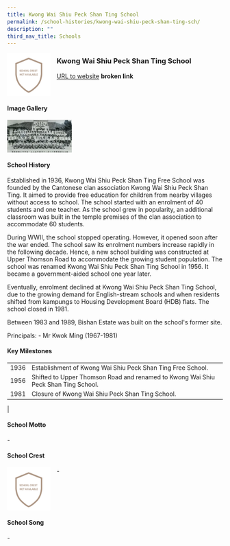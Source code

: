 ```yaml
---
title: Kwong Wai Shiu Peck Shan Ting School
permalink: /school-histories/kwong-wai-shiu-peck-shan-ting-sch/
description: ""
third_nav_title: Schools
---
```

<img src="/images/kwspstsch1.png" style="width:20%;margin-right:15px;" align = "left">

### **Kwong Wai Shiu Peck Shan Ting School**
[URL to website](https://academyofsingaporeteachers.moe.edu.sg/moehc/school-histories/school/-) **broken link**

<br clear="left">

#### **Image Gallery**

<p><a href="https://staging.d1yxymztqoj7qn.amplifyapp.com/images/kwspstsch2.jpg">  
<img src="/images/kwspstsch2.jpg" style="width:30%;margin-right:15px;" align = "left">
</a></p>

<br clear="left">

#### **School History**
Established in 1936, Kwong Wai Shiu Peck Shan Ting Free School was founded by the Cantonese clan association Kwong Wai Shiu Peck Shan Ting. It aimed to provide free education for children from nearby villages without access to school. The school started with an enrolment of 40 students and one teacher. As the school grew in popularity, an additional classroom was built in the temple premises of the clan association to accommodate 60 students.  
  
During WWII, the school stopped operating. However, it opened soon after the war ended. The school saw its enrolment numbers increase rapidly in the following decade. Hence, a new school building was constructed at Upper Thomson Road to accommodate the growing student population. The school was renamed Kwong Wai Shiu Peck Shan Ting School in 1956. It became a government-aided school one year later.  
  
Eventually, enrolment declined at Kwong Wai Shiu Peck Shan Ting School, due to the growing demand for English-stream schools and when residents shifted from kampungs to Housing Development Board (HDB) flats. The school closed in 1981.  
  
Between 1983 and 1989, Bishan Estate was built on the school's former site.

Principals:
\- Mr Kwok Ming (1967-1981)

#### **Key Milestones**

|  |  |
|:---:|---|
| 1936 | Establishment of Kwong Wai Shiu Peck Shan Ting Free School. |
| 1956 | Shifted to Upper Thomson Road and renamed to Kwong Wai Shiu Peck Shan Ting School. |
| 1981 | Closure of Kwong Wai Shiu Peck Shan Ting School. |
|

#### **School Motto**
\-

#### **School Crest**
<img src="/images/kwspstsch1.png" style="width:20%;margin-right:15px;" align = "left">

\-

<br clear="left">

#### **School Song**
\-